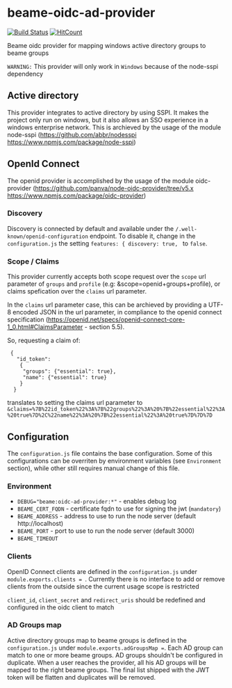 
# beame-oidc-ad-provider
[![Build Status](https://travis-ci.org/beameio/beame-oidc-ad-provider.svg?branch=master)](https://travis-ci.org/beameio/beame-oidc-ad-provider) [![HitCount](http://hits.dwyl.io/beameio/beame-oidc-ad-provider.svg)](https://github.com/beameio/beame-oidc-ad-provider)

Beame oidc provider for mapping windows active directory groups to beame groups

`WARNING:` This provider will only work in `Windows` because of the node-sspi dependency

## Active directory
This provider integrates to active directory by using SSPI. 
It makes the project only run on windows, but it also allows an SSO experience in a windows enterprise network.
This is archieved by the usage of the module node-sspi (https://github.com/abbr/nodesspi https://www.npmjs.com/package/node-sspi) 

## OpenId Connect
The openid provider is accomplished by the usage of the module oidc-provider (https://github.com/panva/node-oidc-provider/tree/v5.x https://www.npmjs.com/package/oidc-provider)

### Discovery
Discovery is connected by default and available under the `/.well-known/openid-configuration` endpoint.
To disable it, change in the `configuration.js` the setting `features: { discovery: true, ` to `false`.

### Scope / Claims
This provider currently accepts both scope request over the `scope` url parameter of `groups` and `profile` (e.g: &scope=openid+groups+profile), or claims spefication over the `claims` url parameter.

In the `claims` url parameter case, this can be archieved by providing a UTF-8 encoded JSON in the url parameter, in compliance to the openid connect specification (https://openid.net/specs/openid-connect-core-1_0.html#ClaimsParameter - section 5.5).

So, requesting a claim of:
```
 {
   "id_token":
    {
     "groups": {"essential": true},
     "name": {"essential": true}
    }
  }
```
translates to setting the claims url parameter to `&claims=%7B%22id_token%22%3A%7B%22groups%22%3A%20%7B%22essential%22%3A%20true%7D%2C%22name%22%3A%20%7B%22essential%22%3A%20true%7D%7D%7D`

## Configuration
The `configuration.js` file contains the base configuration.
Some of this configurations can be overriten by environment variables (see `Environment` section), while other still  requires manual change of this file.

### Environment
* `DEBUG="beame:oidc-ad-provider:*"` - enables debug log
* `BEAME_CERT_FQDN` - certificate fqdn to use for signing the jwt (`mandatory`)
* `BEAME_ADDRESS` - address to use to run the node server (default http://localhost)
* `BEAME_PORT` - port to use to run the node server (default 3000)
* `BEAME_TIMEOUT` 

### Clients
OpenID Connect clients are defined in the `configuration.js` under `module.exports.clients = `. 
Currently there is no interface to add or remove clients from the outside since the current usage scope is restricted

`client_id`, `client_secret` and `redirect_uris` should be redefined and configured in the oidc client to match

### AD Groups map
Active directory groups map to beame groups is defined in the `configuration.js` under `module.exports.adGroupsMap =`. 
Each AD group can match to one or more beame groups. AD groups shouldn't be configured in duplicate.
When a user reaches the provider, all his AD groups will be mapped to the right beame groups. The final list shipped with the JWT token will be flatten and duplicates will be removed.

